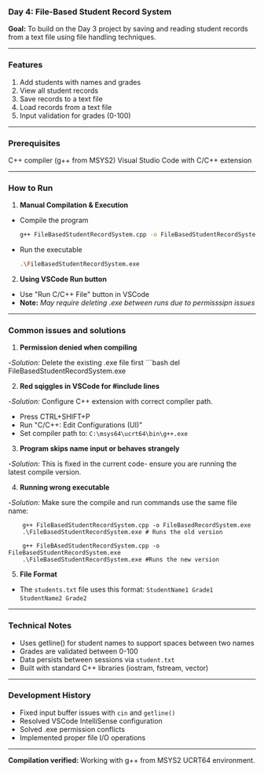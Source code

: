 ### Day 4: File-Based Student Record System

**Goal:**
To build on the Day 3 project by saving and reading student records from a text file using file handling techniques. 

--- 

### Features 
1. Add students with names and grades
2. View all student records
3. Save records to a text file
4. Load records from a text file
5. Input validation for grades (0-100)

---

### Prerequisites 
C++ compiler (g++ from MSYS2)
Visual Studio Code with C/C++ extension

---

### How to Run 
1. **Manual Compilation & Execution**
- Compile the program 
    ```bash
    g++ FileBasedStudentRecordSystem.cpp -o FileBasedStudentRecordSystem.exe

- Run the executable
    ```bash
    .\FileBasedStudentRecordSystem.exe

2. **Using VSCode Run button**    
- Use "Run C/C++ File" button in VSCode
- **Note:** *May require deleting .exe between runs due to permisssipn issues*

---

### Common issues and solutions 
1. **Permission denied when compiling**

-*Solution:* 
Delete the existing .exe file first
    ```bash
    del FileBasedStudentRecordSystem.exe

2. **Red sqiggles in VSCode for #include lines**

-*Solution:*
Configure C++ extension with correct compiler path. 
- Press CTRL+SHIFT+P
- Run "C/C++: Edit Configurations (UI)"
- Set compiler path to: `C:\msys64\ucrt64\bin\g++.exe`

3. **Program skips name input or behaves strangely**

-*Solution:* 
This is fixed in the current code- ensure you are running the latest compile version. 

4. **Running wrong executable**

-*Solution:* 
Make sure the compile and run commands use the same file name:
        
        g++ FileBasedStudentRecordSystem.cpp -o FileBasedRecordSystem.exe
        .\FileBasedStudentRecordSystem.exe # Runs the old version

        g++ FileBAsedStudentRecordSystem.cpp -o FileBasedStudentRecordSystem.exe
        .\FileBasedStudentRecordSystem.exe #Runs the new version

5. **File Format**
- The `students.txt` file uses this format: 
`StudentName1 Grade1`
`StudentName2 Grade2`    

---

### Technical Notes 
- Uses getline() for student names to support spaces between two names
- Grades are validated between 0-100
- Data persists between sessions via `student.txt`
- Built with standard C++ libraries (iostram, fstream, vector)

---

### Development History 
- Fixed input buffer issues with `cin` and  `getline()`
- Resolved VSCode IntelliSense configuration
- Solved .exe permission conflicts
- Implemented proper file I/O operations

---

**Compilation verified:** 
Working with g++ from MSYS2 UCRT64 environment.